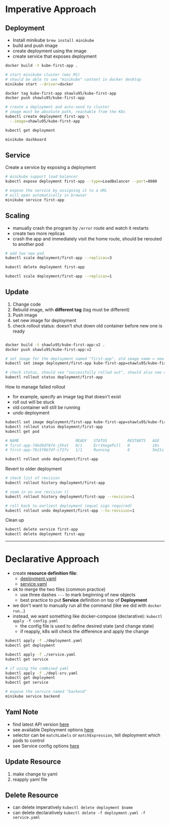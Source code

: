 # Imperative Approach

## Deployment

- Install minikube `brew install minikube`
- build and push image
- create deployment using the image
- create service that exposes deployment

```bash
docker build -t kube-first-app .

# start minikube cluster (mac M1)
# should be able to see "minikube" context in docker desktop
minikube start --driver=docker

docker tag kube-first-app shawlu95/kube-first-app
docker push shawlu95/kube-first-app

# create a deployment and auto-send to cluster
# image must be absolute path, reachable from the K8s
kubectl create deployment first-app \
  --image=shawlu95/kube-first-app

kubectl get deployment

minikube dashboard
```

## Service

Create a service by exposing a deployment

```bash
# minikube support load balancer
kubectl expose deployment first-app --type=LoadBalancer --port=8080

# expose the service by assigning it to a URL
# will open automatically in browser
minikube service first-app
```

## Scaling

- manually crash the program by `/error` route and watch it restarts
- create two more replicas
- crash the app and immediately visit the home route, should be rerouted to another pod

```bash
# add two new pod
kubectl scale deployment/first-app --replicas=3

kubectl delete deployment first-app

kubectl scale deployment/first-app --replicas=1
```

## Update

1. Change code
2. Rebuild image, with **different tag** (tag must be different)
3. Push image
4. set new image for deployment
5. check rollout status: doesn't shut down old container before new one is ready

```bash

docker build -t shawlu95/kube-first-app:v2 .
docker push shawlu95/kube-first-app:v2

# set image for the deployment named "first-app", old image name = new image name
kubectl set image deployment/first-app kube-first-app=shawlu95/kube-first-app:v2

# check status, should see "successfully rolled out", should also see change in browser
kubectl rollout status deployment/first-app
```

How to manage failed rollout

- for example, specify an image tag that doesn't exist
- roll out will be stuck
- old container will still be running
- undo deployment

```bash
kubectl set image deployment/first-app kube-first-app=shawlu95/kube-first-app:v3
kubectl rollout status deployment/first-app
kubectl get pod

# NAME                         READY   STATUS         RESTARTS   AGE
# first-app-74bd9d78f4-j5hxt   0/1     ErrImagePull   0          10s
# first-app-78c5f8b7df-c727v   1/1     Running        0          5m21s

kubectl rollout undo deployment/first-app
```

Revert to older deployment

```bash
# check list of revision
kubectl rollout history deployment/first-app

# zoom in on one revision ()
kubectl rollout history deployment/first-app --revision=1

# roll back to earliest deployment (equal sign required)
kubectl rollout undo deployment/first-app --to-revision=1
```

Clean up

```bash
kubectl delete service first-app
kubectl delete deployment first-app
```

---

# Declarative Approach

- create **resource definition file**:
  - [deployment.yaml](./deployment.yaml)
  - [service.yaml](./service.yaml)
- ok to merge the two files (common practice)
  - use three dashes `---` to mark beginning of new objects
  - best practice to put **Service** definition on top of **Deployment**
- we don't want to manually run all the command (like we did with `docker run`...)
- instead, we want something like docker-compose (declarative): `kubectl apply -f config.yaml`
  - the config file is used to define desired state (and change state)
  - if reapply, k8s will check the difference and apply the change

```bash
kubectl apply -f ./deployment.yaml
kubectl get deployment

kubectl apply -f ./service.yaml
kubectl get service

# if using the combined yaml
kubectl apply -f ./depl-srv.yaml
kubectl get deployment
kubectl get service

# expose the service named "backend"
minikube service backend
```

## Yaml Note

- find latest API version [here](https://kubernetes.io/docs/concepts/workloads/controllers/deployment/)
- see available Deployment options [here](https://kubernetes.io/docs/reference/kubernetes-api/workload-resources/deployment-v1/)
- selector can be `matchLabels` or `matchExpression`, tell deployment which pods to control
- see Service config options [here](https://kubernetes.io/docs/reference/kubernetes-api/service-resources/service-v1/)

## Update Resource

1. make change to yaml
2. reapply yaml file

## Delete Resource

- can delete imperatively `kubectl delete deployment $name`
- can delete declaratively `kubectl delete -f deployment.yaml -f service.yaml`
